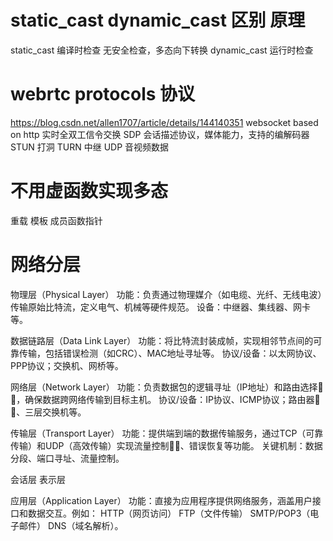 # static_cast dynamic_cast 区别 原理
static_cast 编译时检查
            无安全检查，多态向下转换
dynamic_cast  运行时检查

# webrtc protocols 协议
https://blog.csdn.net/allen1707/article/details/144140351
websocket based on http 实时全双工信令交换
SDP 会话描述协议，媒体能力，支持的编解码器
STUN 打洞
TURN 中继
UDP 音视频数据

# 不用虚函数实现多态
重载 模板 成员函数指针

# 网络分层
物理层（Physical Layer）
    功能：负责通过物理媒介（如电缆、光纤、无线电波）传输原始比特流，定义电气、机械等硬件规范。
    设备：中继器、集线器、网卡等。

数据链路层（Data Link Layer）
    功能：将比特流封装成帧，实现相邻节点间的可靠传输，包括错误检测（如CRC）、MAC地址寻址等。
    协议/设备：以太网协议、PPP协议；交换机、网桥等。

网络层（Network Layer）
    功能：负责数据包的逻辑寻址（IP地址）和路由选择🍎🍎，确保数据跨网络传输到目标主机。
    协议/设备：IP协议、ICMP协议；路由器🍎🍎、三层交换机等。

传输层（Transport Layer）
    功能：提供端到端的数据传输服务，通过TCP（可靠传输）和UDP（高效传输）实现流量控制🍎🍎、错误恢复等功能。
    关键机制：数据分段、端口寻址、流量控制。

会话层 表示层

应用层（Application Layer）
    功能：直接为应用程序提供网络服务，涵盖用户接口和数据交互。例如：
    HTTP（网页访问）
    FTP（文件传输）
    SMTP/POP3（电子邮件）
    DNS（域名解析）。
